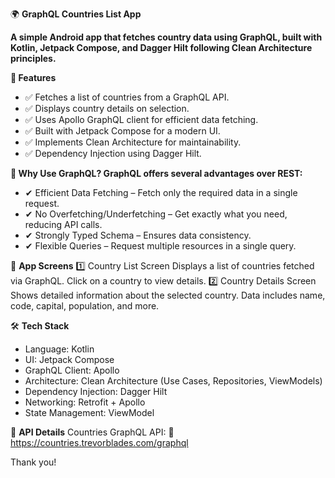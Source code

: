 
🌍 **GraphQL Countries List App**

**A simple Android app that fetches country data using GraphQL, built with Kotlin, Jetpack Compose, and Dagger Hilt following Clean Architecture principles.**

**📌 Features**
* ✅ Fetches a list of countries from a GraphQL API.
* ✅ Displays country details on selection.
* ✅ Uses Apollo GraphQL client for efficient data fetching.
* ✅ Built with Jetpack Compose for a modern UI.
* ✅ Implements Clean Architecture for maintainability.
* ✅ Dependency Injection using Dagger Hilt.

**🚀 Why Use GraphQL?
GraphQL offers several advantages over REST:**

* ✔ Efficient Data Fetching – Fetch only the required data in a single request.
* ✔ No Overfetching/Underfetching – Get exactly what you need, reducing API calls.
* ✔ Strongly Typed Schema – Ensures data consistency.
* ✔ Flexible Queries – Request multiple resources in a single query.

📱 **App Screens**
1️⃣ Country List Screen
Displays a list of countries fetched via GraphQL.
Click on a country to view details.
2️⃣ Country Details Screen
Shows detailed information about the selected country.
Data includes name, code, capital, population, and more.

🛠️ **Tech Stack**

* Language: Kotlin
* UI: Jetpack Compose
* GraphQL Client: Apollo
* Architecture: Clean Architecture (Use Cases, Repositories, ViewModels)
* Dependency Injection: Dagger Hilt
* Networking: Retrofit + Apollo
* State Management: ViewModel


📡 **API Details**
Countries GraphQL API:
🔗 https://countries.trevorblades.com/graphql

Thank you!